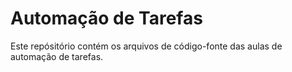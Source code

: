 # Automação de Tarefas

Este repósitório contém os arquivos de código-fonte das aulas de automação de tarefas.